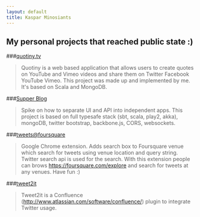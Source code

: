 ```yaml
---
layout: default
title: Kaspar Minosiants
---
```

## My personal projects that reached public state :)     

###[quotiny.tv](http://quotiny.tv "Quotiny")
>Quotiny is a web based application that allows users to create 
>quotes on YouTube and Vimeo videos and share them on Twitter Facebook YouTube Vimeo. 
>This project was made up and implemented by me. It's based on Scala and MongoDB.

###[Supper Blog](https://github.com/minosiants/supper-blog "Supper Blog")
>Spike on how to separate UI and API into independent apps. This project is based on full typesafe stack 
>(sbt, scala, play2, akka), mongoDB, twitter bootstrap, backbone.js, CORS, websockets.

###[tweets@foursquare](https://chrome.google.com/webstore/detail/tweetsfoursquare/pjobhcjnjkleofapjfbaiaammlnafhpj "tweets@foursquare")
>Google Chrome extension. Adds search box to Foursquare venue which search for tweets using venue location and 
>query string. Twitter search api is used for the search. With this extension people can 
>brows https://foursquare.com/explore and search for tweets at any venues. Have fun :)

###[tweet2it](https://code.google.com/p/tweet2it/ "tweet2it")
>Tweet2it is a Confluence (http://www.atlassian.com/software/confluence/) plugin to integrate Twitter usage.


